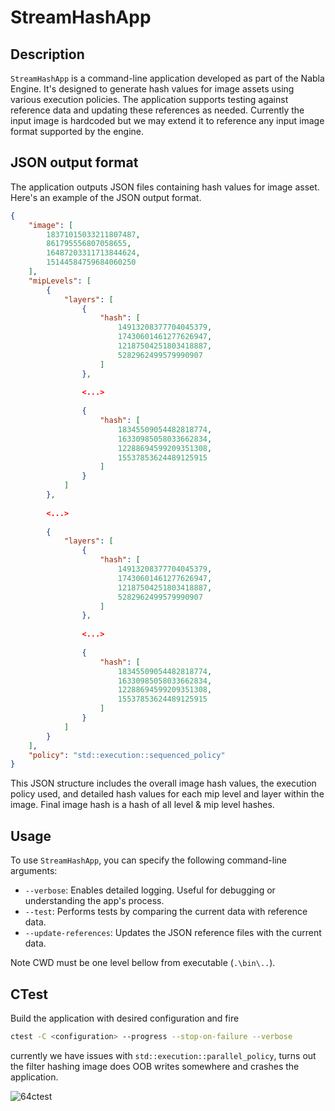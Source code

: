 # StreamHashApp

## Description

`StreamHashApp` is a command-line application developed as part of the Nabla Engine. It's designed to generate hash values for image assets using various execution policies. The application supports testing against reference data and updating these references as needed. Currently the input image is hardcoded but we may extend it to reference any input image format supported by the engine.

## JSON output format

The application outputs JSON files containing hash values for image asset. Here's an example of the JSON output format.

```json
{
    "image": [
        18371015033211807487,
        861795556807058655,
        16487203311713844624,
        15144584759684060250
    ],
    "mipLevels": [
        {
            "layers": [
                {
                    "hash": [
                        14913208377704045379,
                        17430601461277626947,
                        12187504251803418887,
                        5282962499579990907
                    ]
                },
                
                <...>
                
                {
                    "hash": [
                        18345509054482818774,
                        16330985058033662834,
                        12288694599209351308,
                        15537853624489125915
                    ]
                }
            ]
        },
        
        <...>
        
        {
            "layers": [
                {
                    "hash": [
                        14913208377704045379,
                        17430601461277626947,
                        12187504251803418887,
                        5282962499579990907
                    ]
                },
                
                <...>
                
                {
                    "hash": [
                        18345509054482818774,
                        16330985058033662834,
                        12288694599209351308,
                        15537853624489125915
                    ]
                }
            ]
        }
    ],
    "policy": "std::execution::sequenced_policy"
}
```

This JSON structure includes the overall image hash values, the execution policy used, and detailed hash values for each mip level and layer within the image. Final image hash is a hash of all level & mip level hashes.

## Usage

To use `StreamHashApp`, you can specify the following command-line arguments:

- `--verbose`: Enables detailed logging. Useful for debugging or understanding the app's process.
- `--test`: Performs tests by comparing the current data with reference data. 
- `--update-references`: Updates the JSON reference files with the current data. 

Note CWD must be one level bellow from executable (`.\bin\..`).

## CTest

Build the application with desired configuration and fire

```bash
ctest -C <configuration> --progress --stop-on-failure --verbose
```

currently we have issues with `std::execution::parallel_policy`, turns out the filter hashing image does OOB writes somewhere and crashes the application.

![64ctest](https://github.com/user-attachments/assets/40ed7d30-0cd6-460b-98c0-8d30fbe764ef)
